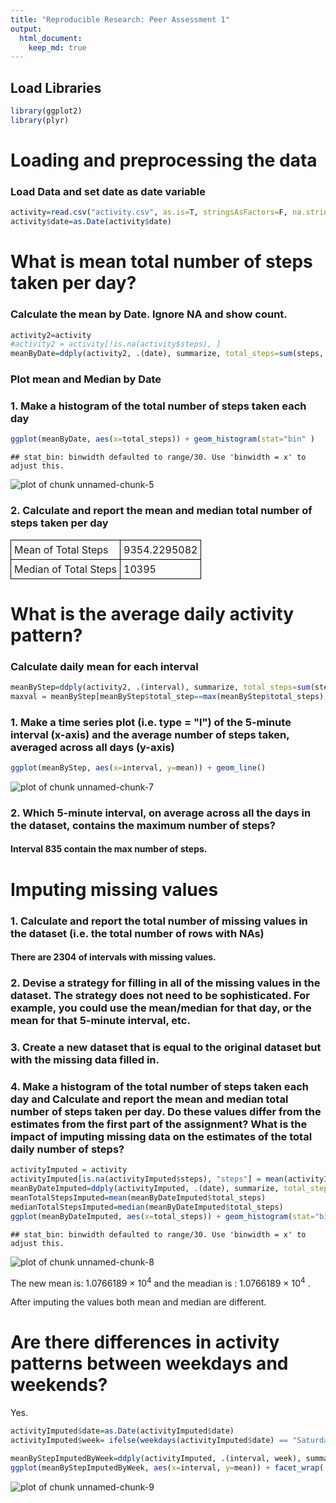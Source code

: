 ```yaml
---
title: "Reproducible Research: Peer Assessment 1"
output: 
  html_document:
    keep_md: true
---
```



## Load Libraries

```r
library(ggplot2)
library(plyr)
```

# Loading and preprocessing the data

### Load Data and set date as date variable


```r
activity=read.csv("activity.csv", as.is=T, stringsAsFactors=F, na.strings="NA")
activity$date=as.Date(activity$date)
```

# What is mean total number of steps taken per day?


### Calculate the mean by Date. Ignore NA and show count.


```r
activity2=activity
#activity2 = activity[!is.na(activity$steps), ]
meanByDate=ddply(activity2, .(date), summarize, total_steps=sum(steps, na.rm=T), median=median(steps, na.rm=T), mean=mean(steps, na.rm=T))
```

### Plot mean and Median by Date





### 1. Make a histogram of the total number of steps taken each day


```r
ggplot(meanByDate, aes(x=total_steps)) + geom_histogram(stat="bin" )
```

```
## stat_bin: binwidth defaulted to range/30. Use 'binwidth = x' to adjust this.
```

![plot of chunk unnamed-chunk-5](figure/unnamed-chunk-5-1.png) 

### 2. Calculate and report the mean and median total number of steps taken per day

<table sytle="width:100%;border: 1px solid black;border-collapse: collapse;">
<tr ><td style="padding: 5px;border: 1px solid black;border-collapse: collapse;" >Mean of Total Steps</td><td style="padding: 5px;border: 1px solid black;border-collapse: collapse;">9354.2295082</td></tr>
<tr><td style="padding: 5px;border: 1px solid black;border-collapse: collapse;">Median of Total Steps</td><td style="padding: 5px;border: 1px solid black;border-collapse: collapse;">10395</td></tr>
</table>

# What is the average daily activity pattern?

### Calculate daily mean for each interval


```r
meanByStep=ddply(activity2, .(interval), summarize, total_steps=sum(steps, na.rm=T), median=median(steps, na.rm=T), mean=mean(steps, na.rm=T))
maxval = meanByStep[meanByStep$total_step==max(meanByStep$total_steps), ]
```

### 1. Make a time series plot (i.e. type = "l") of the 5-minute interval (x-axis) and the average number of steps taken, averaged across all days (y-axis)


```r
ggplot(meanByStep, aes(x=interval, y=mean)) + geom_line()
```

![plot of chunk unnamed-chunk-7](figure/unnamed-chunk-7-1.png) 

### 2. Which 5-minute interval, on average across all the days in the dataset, contains the maximum number of steps?

#### Interval 835 contain the max number of steps.


# Imputing missing values

### 1. Calculate and report the total number of missing values in the dataset (i.e. the total number of rows with NAs)

#### There are 2304 of intervals with missing values.

### 2. Devise a strategy for filling in all of the missing values in the dataset. The strategy does not need to be sophisticated. For example, you could use the mean/median for that day, or the mean for that 5-minute interval, etc.



### 3. Create a new dataset that is equal to the original dataset but with the missing data filled in.
### 4. Make a histogram of the total number of steps taken each day and Calculate and report the mean and median total number of steps taken per day. Do these values differ from the estimates from the first part of the assignment? What is the impact of imputing missing data on the estimates of the total daily number of steps?



```r
activityImputed = activity
activityImputed[is.na(activityImputed$steps), "steps"] = mean(activityImputed$steps,na.rm=T)
meanByDateImputed=ddply(activityImputed, .(date), summarize, total_steps=sum(steps, na.rm=T), median=median(steps, na.rm=T), mean=mean(steps, na.rm=T))
meanTotalStepsImputed=mean(meanByDateImputed$total_steps)
medianTotalStepsImputed=median(meanByDateImputed$total_steps)
ggplot(meanByDateImputed, aes(x=total_steps)) + geom_histogram(stat="bin" )
```

```
## stat_bin: binwidth defaulted to range/30. Use 'binwidth = x' to adjust this.
```

![plot of chunk unnamed-chunk-8](figure/unnamed-chunk-8-1.png) 

The new mean is: 1.0766189 &times; 10<sup>4</sup> and
the meadian is : 1.0766189 &times; 10<sup>4</sup> .

After imputing the values both mean and median are different.

# Are there differences in activity patterns between weekdays and weekends?
Yes.


```r
activityImputed$date=as.Date(activityImputed$date)
activityImputed$week= ifelse(weekdays(activityImputed$date) == "Saturday" | weekdays(activityImputed$date) == "Sunday", "Weekend", "Weekday")

meanByStepImputedByWeek=ddply(activityImputed, .(interval, week), summarize, total_steps=sum(steps, na.rm=T), median=median(steps, na.rm=T), mean=mean(steps, na.rm=T))
ggplot(meanByStepImputedByWeek, aes(x=interval, y=mean)) + facet_wrap( ~ week, ncol=1) + geom_line()
```

![plot of chunk unnamed-chunk-9](figure/unnamed-chunk-9-1.png) 



